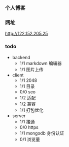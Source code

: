### 个人博客

### 网址

http://122.152.205.25

### todo

* backend
  * 1/1 markdown 编辑器
  * 1/1 图片上传 
* client
  * 1/1 2048
  * 1/1 目录
  * 0/0 seo
  * 1/2 适配
  * 1/2 兼容
  * 1/1 打包优化
* server
  * 1/1 接通
  * 0/0 https
  * 1/1 mongodb 身份认证
  * 0/1 浏览量
  